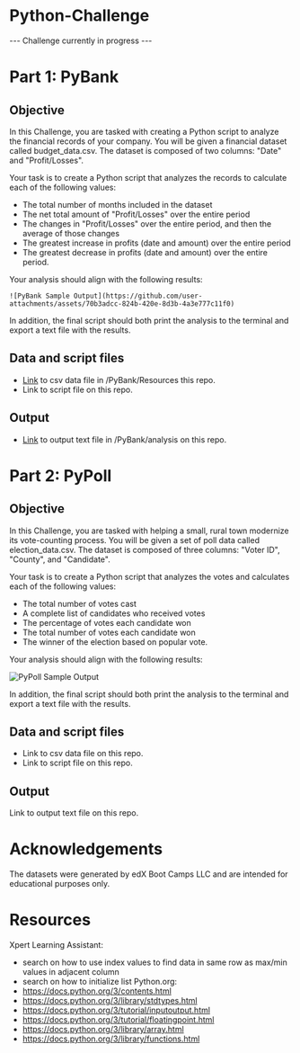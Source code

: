 # Python-Challenge

--- Challenge currently in progress ---

# Part 1: PyBank

## Objective

In this Challenge, you are tasked with creating a Python script to analyze the financial records of your company.
You will be given a financial dataset called budget_data.csv. The dataset is composed of two columns: "Date" and
"Profit/Losses".

Your task is to create a Python script that analyzes the records to calculate each of the following values:
* The total number of months included in the dataset
* The net total amount of "Profit/Losses" over the entire period
* The changes in "Profit/Losses" over the entire period, and then the average of those changes
* The greatest increase in profits (date and amount) over the entire period
* The greatest decrease in profits (date and amount) over the entire period.

Your analysis should align with the following results:

    ![PyBank Sample Output](https://github.com/user-attachments/assets/70b3adcc-824b-420e-8d3b-4a3e777c11f0)

In addition, the final script should both print the analysis to the terminal and export a text file with the results.

## Data and script files
* [Link](https://github.com/brenprie/Python-Challenge/blob/main/Resources/budget_data.csv) to csv data file in /PyBank/Resources this repo. 
* Link to script file on this repo.

## Output
* [Link](https://github.com/brenprie/Python-Challenge/blob/main/analysis/budget_analysis.txt) to output text file in /PyBank/analysis on this repo.

# Part 2: PyPoll

## Objective

In this Challenge, you are tasked with helping a small, rural town modernize its vote-counting process. You will be 
given a set of poll data called election_data.csv. The dataset is composed of three columns: "Voter ID", "County", 
and "Candidate". 

Your task is to create a Python script that analyzes the votes and calculates each of the following values:
* The total number of votes cast
* A complete list of candidates who received votes
* The percentage of votes each candidate won
* The total number of votes each candidate won
* The winner of the election based on popular vote.

Your analysis should align with the following results:

  ![PyPoll Sample Output](https://github.com/user-attachments/assets/3c34ee7a-9129-4e44-98ee-72feb2471e5d)


In addition, the final script should both print the analysis to the terminal and export a text file with the results.

## Data and script files
* Link to csv data file on this repo. 
* Link to script file on this repo.

## Output
Link to output text file on this repo. 

# Acknowledgements
The datasets were generated by edX Boot Camps LLC and are intended for educational purposes only.

# Resources
Xpert Learning Assistant: 
* search on how to use index values to find data in same row as max/min values in adjacent column
* search on how to initialize list
Python.org:
* https://docs.python.org/3/contents.html
* https://docs.python.org/3/library/stdtypes.html
* https://docs.python.org/3/tutorial/inputoutput.html
* https://docs.python.org/3/tutorial/floatingpoint.html
* https://docs.python.org/3/library/array.html
* https://docs.python.org/3/library/functions.html


